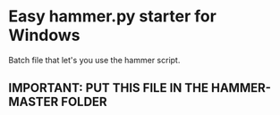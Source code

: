 # Easy hammer.py starter for Windows
Batch file that let's you use the hammer script.

## IMPORTANT: PUT THIS FILE IN THE HAMMER-MASTER FOLDER
